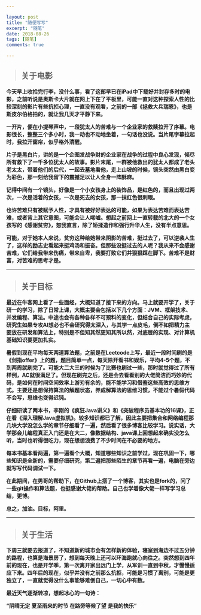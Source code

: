```yaml
---

layout: post
title: "随便写写"
excerpt: "随笔"
date: 2018-08-26
tags: [随笔]
comments: true

---
```


>## 关于电影

**今天早上收拾完行李，没什么事，看了这部早已在iPad中下载好并封存多时的电影，之前听说是奥斯卡大片就在网上下在了平板里，可能一直对这种探索人性的比较深刻的影片有些抗拒心理，一直没有观看，之前的一部《拯救大兵瑞恩》，也是斯皮尔伯格拍的，就让我几天才平静下来。**

**一开片，便在小提琴声中，一段犹太人的苦难与一个企业家的救赎拉开了序幕。电影很长，整整三个多小时，我一动也不动地坐着，一句话也没说。当片尾字幕拉起时，我拉开窗帘，似乎格外清醒。**

**片子是黑白片，讲的是一个企图发战争财的企业家在战争的过程中良心发现，倾尽所有救下了一千多位犹太人的故事。影片末尾，一群被他救出的犹太人都成了老头老太太，带着他们的后代，一起去墓地看他，走上山坡的时候，镜头突然由黑白变为彩色，那一刻给我留下的震撼足以让人全身一阵酥麻。**

**记得中间有一个镜头，好像是一个小女孩身上的装饰品，是红色的，而且出现过两次，一次是活着的女孩，一次是死去的女孩，那一抹红色很刺眼。**

**也许苦难只有被赋予人性，才具有被好好表达的可能，如果为表达苦难而表达苦难，或者背上其它意图，可能会让人唏嘘。想起之前网上一直转载的北大的一个女孩写的《感谢贫穷》，恕我直言，除了矫揉造作和强行升华人生，没有半点意思。**

**可能，对于她本人来说，贫穷这种给她带来阴影的苦难，挺过去了，可以逆袭人生了，这样的励志史看起来挺鸡汤和振奋。但那些没挺过去的人呢？我从来不会感谢苦难，它们给我带来伤痛，带来自卑，我要打败它们并狠狠踩在脚下。苦难不是财富，对苦难的思考才是。**

---

>## 关于目标

**最近在牛客网上看了一些面经，大概知道了接下来的方向。马上就要开学了，关于研一的学习，除了日常上课，大概主要会包括以下几个方面：JVM、框架技术、并发编程、算法。中途也会有各种各样不可预料的变化，但结合自己的实际考虑，研究生如果专攻AI想必也不会研究得太深入，与其学一点皮毛，倒不如把精力主要放在研发和算法上，特别是不但知其然更知其所以然，对底层的实现、对计算机基础知识要更加扎实。**

**暑假到现在平均每天两道算法题，之前是在Leetcode上写，最近一段时间刷的是《剑指offer》上的题，题目简单一点，每天除开看书和娱乐，平均4-5个题，不到两周就刷完了。可能大二大三的时候为了比赛也刷过一些，那时就觉得过了所有样例，AC就很满足了。但现在刷完之后，还是会去看看别的大佬简洁而巧妙的代码，是如何在时间空间效率上游刃有余的，能不能学习和借鉴这些高效的思维方式。主要还是想保持算法的解题状态，养成解算法的思维习惯，不能过个暑假代码不会写，思维也变得迟钝。**

**仔细研读了两本书，李刚的《疯狂Java讲义》和《突破程序员基本功的16课》，正在看《深入理解Java虚拟机》。较多知识都已了解，因此主要把集合和网络编程那几块大学没怎么学的章节仔细看了一遍，然后看了很多博客比较学习。说实话，大学那会儿编程真正入门还是在大二，像数据结构、java课上回想起来确实没怎么听，当时也听得很吃力，现在想想浪费了不少时间在不必要的地方。**

**每本书基本看两遍，第一遍看个大概，知道哪些知识之前学过，现在巩固一下，哪些知识是全新的，需要仔细研究，第二遍把那些陌生的章节再看一遍，电脑在旁边就写写代码调试一下。**

**在此期间，在男哥的帮助下，在Github上搭了一个博客，其实也是fork的，问了一些git操作和算法题，也挺感谢大佬的帮助。自己也学着像大佬一样写学习总结，更博。**

**总之，加油。目标，阿里。**

---

>## 关于生活

**下周三就要去报道了，不知道新的城市会有怎样新的体验，寝室到海边不过五分钟的路程，也算是海景房了，想到每天晚上还可以环海跑就心向往之。突然想到四年前的现在，也是开学季，第一次离开家出远门上学，从军训一直到中秋，才慢慢适应下来。四年后的现在，似乎并没有之前那么抗拒，可能是习惯了离别，可能是更独立了，一直就觉得没什么事能够难倒自己，一切心中有数。**

**最近天气逐渐转凉，想起冰心的一句诗：**

**“阴晴无定**
**夏至雨来的时节**
**在路旁等候了望**
**是我的快乐”**
